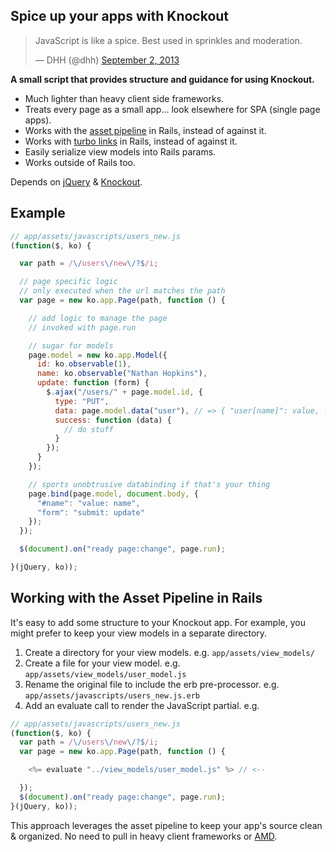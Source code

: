 ## Spice up your apps with Knockout

<blockquote class="twitter-tweet"><p>JavaScript is like a spice. Best used in sprinkles and moderation.</p>&mdash; DHH (@dhh) <a href="https://twitter.com/dhh/statuses/374656854825005056">September 2, 2013</a></blockquote>
<script async src="//platform.twitter.com/widgets.js" charset="utf-8"></script>

**A small script that provides structure and guidance for using Knockout.**

* Much lighter than heavy client side frameworks.
* Treats every page as a small app... look elsewhere for SPA (single page apps).
* Works with the [asset pipeline](http://guides.rubyonrails.org/asset_pipeline.html) in Rails, instead of against it.
* Works with [turbo links](https://github.com/rails/turbolinks/) in Rails, instead of against it.
* Easily serialize view models into Rails params.
* Works outside of Rails too.

Depends on [jQuery](http://jquery.com/) & [Knockout](http://knockoutjs.com/).

## Example

```javascript
// app/assets/javascripts/users_new.js
(function($, ko) {

  var path = /\/users\/new\/?$/i;

  // page specific logic
  // only executed when the url matches the path
  var page = new ko.app.Page(path, function () {

    // add logic to manage the page
    // invoked with page.run

    // sugar for models
    page.model = new ko.app.Model({
      id: ko.observable(1),
      name: ko.observable("Nathan Hopkins"),
      update: function (form) {
        $.ajax("/users/" + page.model.id, {
          type: "PUT",
          data: page.model.data("user"), // => { "user[name]": value, ... }
          success: function (data) {
            // do stuff
          }
        });
      }
    });

    // sports unobtrusive databinding if that's your thing
    page.bind(page.model, document.body, {
      "#name": "value: name",
      "form": "submit: update"
    });
  });

  $(document).on("ready page:change", page.run);

}(jQuery, ko));
```

## Working with the Asset Pipeline in Rails

It's easy to add some structure to your Knockout app.
For example, you might prefer to keep your view models in a separate directory.

1. Create a directory for your view models. e.g. `app/assets/view_models/`
1. Create a file for your view model. e.g. `app/assets/view_models/user_model.js`
1. Rename the original file to include the erb pre-processor. e.g. `app/assets/javascripts/users_new.js.erb`
1. Add an evaluate call to render the JavaScript partial. e.g.

```javascript
// app/assets/javascripts/users_new.js
(function($, ko) {
  var path = /\/users\/new\/?$/i;
  var page = new ko.app.Page(path, function () {

    <%= evaluate "../view_models/user_model.js" %> // <--

  });
  $(document).on("ready page:change", page.run);
}(jQuery, ko));
```

This approach leverages the asset pipeline to keep your app's source clean & organized.
No need to pull in heavy client frameworks or [AMD](http://en.wikipedia.org/wiki/Asynchronous_module_definition).


